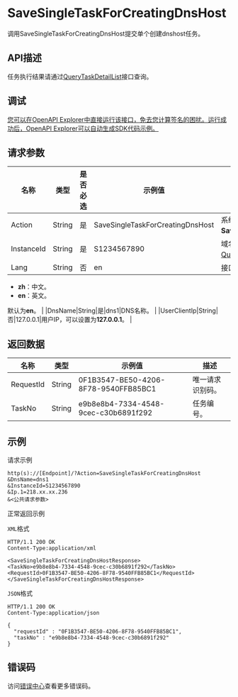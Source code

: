 # SaveSingleTaskForCreatingDnsHost

调用SaveSingleTaskForCreatingDnsHost提交单个创建dnshost任务。

## API描述

任务执行结果请通过[QueryTaskDetailList](~~67710~~)接口查询。

## 调试

[您可以在OpenAPI Explorer中直接运行该接口，免去您计算签名的困扰。运行成功后，OpenAPI Explorer可以自动生成SDK代码示例。](https://api.aliyun.com/#product=Domain&api=SaveSingleTaskForCreatingDnsHost&type=RPC&version=2018-01-29)

## 请求参数

|名称|类型|是否必选|示例值|描述|
|--|--|----|---|--|
|Action|String|是|SaveSingleTaskForCreatingDnsHost|系统规定参数。取值：**SaveSingleTaskForCreatingDnsHost**。 |
|InstanceId|String|是|S1234567890|域名实例编号，可通过查询域名列表接口[QueryDomainList](~~67712~~)获得。 |
|Lang|String|否|en|接口返回错误信息语言。取值：

 -   **zh**：中文。
-   **en**：英文。

 默认为**en**。 |
|DnsName|String|是|dns1|DNS名称。 |
|UserClientIp|String|否|127.0.0.1|用户IP，可以设置为**127.0.0.1**。 |

## 返回数据

|名称|类型|示例值|描述|
|--|--|---|--|
|RequestId|String|0F1B3547-BE50-4206-8F78-9540FFB85BC1|唯一请求识别码。 |
|TaskNo|String|e9b8e8b4-7334-4548-9cec-c30b6891f292|任务编号。 |

## 示例

请求示例

```
http(s)://[Endpoint]/?Action=SaveSingleTaskForCreatingDnsHost
&DnsName=dns1
&InstanceId=S1234567890
&Ip.1=218.xx.xx.236
&<公共请求参数>
```

正常返回示例

`XML`格式

```
HTTP/1.1 200 OK
Content-Type:application/xml

<SaveSingleTaskForCreatingDnsHostResponse>
<TaskNo>e9b8e8b4-7334-4548-9cec-c30b6891f292</TaskNo>
<RequestId>0F1B3547-BE50-4206-8F78-9540FFB85BC1</RequestId>
</SaveSingleTaskForCreatingDnsHostResponse>
```

`JSON`格式

```
HTTP/1.1 200 OK
Content-Type:application/json

{
  "requestId" : "0F1B3547-BE50-4206-8F78-9540FFB85BC1",
  "taskNo" : "e9b8e8b4-7334-4548-9cec-c30b6891f292"
}
```

## 错误码

访问[错误中心](https://error-center.aliyun.com/status/product/Domain)查看更多错误码。

